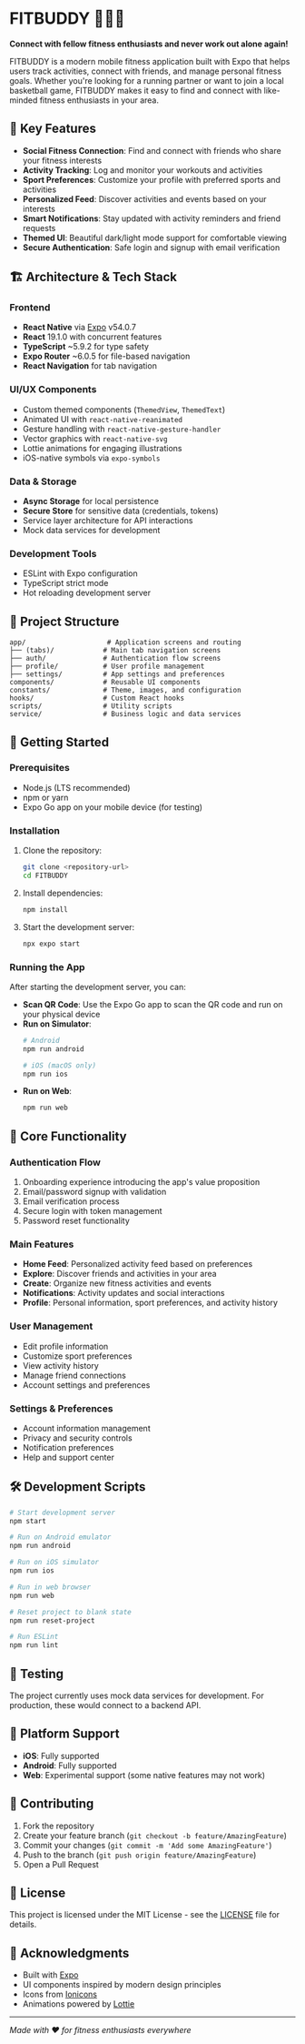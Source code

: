 # FITBUDDY 🏃‍♂️📱

**Connect with fellow fitness enthusiasts and never work out alone again!**

FITBUDDY is a modern mobile fitness application built with Expo that helps users track activities, connect with friends, and manage personal fitness goals. Whether you're looking for a running partner or want to join a local basketball game, FITBUDDY makes it easy to find and connect with like-minded fitness enthusiasts in your area.

## 🌟 Key Features

- **Social Fitness Connection**: Find and connect with friends who share your fitness interests
- **Activity Tracking**: Log and monitor your workouts and activities
- **Sport Preferences**: Customize your profile with preferred sports and activities
- **Personalized Feed**: Discover activities and events based on your interests
- **Smart Notifications**: Stay updated with activity reminders and friend requests
- **Themed UI**: Beautiful dark/light mode support for comfortable viewing
- **Secure Authentication**: Safe login and signup with email verification

## 🏗️ Architecture & Tech Stack

### Frontend
- **React Native** via [Expo](https://expo.dev) v54.0.7
- **React** 19.1.0 with concurrent features
- **TypeScript** ~5.9.2 for type safety
- **Expo Router** ~6.0.5 for file-based navigation
- **React Navigation** for tab navigation

### UI/UX Components
- Custom themed components (`ThemedView`, `ThemedText`)
- Animated UI with `react-native-reanimated`
- Gesture handling with `react-native-gesture-handler`
- Vector graphics with `react-native-svg`
- Lottie animations for engaging illustrations
- iOS-native symbols via `expo-symbols`

### Data & Storage
- **Async Storage** for local persistence
- **Secure Store** for sensitive data (credentials, tokens)
- Service layer architecture for API interactions
- Mock data services for development

### Development Tools
- ESLint with Expo configuration
- TypeScript strict mode
- Hot reloading development server

## 📁 Project Structure

```
app/                    # Application screens and routing
├── (tabs)/            # Main tab navigation screens
├── auth/              # Authentication flow screens
├── profile/           # User profile management
├── settings/          # App settings and preferences
components/            # Reusable UI components
constants/             # Theme, images, and configuration
hooks/                 # Custom React hooks
scripts/               # Utility scripts
service/               # Business logic and data services
```

## 🚀 Getting Started

### Prerequisites
- Node.js (LTS recommended)
- npm or yarn
- Expo Go app on your mobile device (for testing)

### Installation

1. Clone the repository:
   ```bash
   git clone <repository-url>
   cd FITBUDDY
   ```

2. Install dependencies:
   ```bash
   npm install
   ```

3. Start the development server:
   ```bash
   npx expo start
   ```

### Running the App

After starting the development server, you can:

- **Scan QR Code**: Use the Expo Go app to scan the QR code and run on your physical device
- **Run on Simulator**: 
  ```bash
  # Android
  npm run android
  
  # iOS (macOS only)
  npm run ios
  ```
- **Run on Web**:
  ```bash
  npm run web
  ```

## 🎯 Core Functionality

### Authentication Flow
1. Onboarding experience introducing the app's value proposition
2. Email/password signup with validation
3. Email verification process
4. Secure login with token management
5. Password reset functionality

### Main Features
- **Home Feed**: Personalized activity feed based on preferences
- **Explore**: Discover friends and activities in your area
- **Create**: Organize new fitness activities and events
- **Notifications**: Activity updates and social interactions
- **Profile**: Personal information, sport preferences, and activity history

### User Management
- Edit profile information
- Customize sport preferences
- View activity history
- Manage friend connections
- Account settings and preferences

### Settings & Preferences
- Account information management
- Privacy and security controls
- Notification preferences
- Help and support center

## 🛠️ Development Scripts

```bash
# Start development server
npm start

# Run on Android emulator
npm run android

# Run on iOS simulator
npm run ios

# Run in web browser
npm run web

# Reset project to blank state
npm run reset-project

# Run ESLint
npm run lint
```

## 🧪 Testing

The project currently uses mock data services for development. For production, these would connect to a backend API.

## 📱 Platform Support

- **iOS**: Fully supported
- **Android**: Fully supported  
- **Web**: Experimental support (some native features may not work)

## 🤝 Contributing

1. Fork the repository
2. Create your feature branch (`git checkout -b feature/AmazingFeature`)
3. Commit your changes (`git commit -m 'Add some AmazingFeature'`)
4. Push to the branch (`git push origin feature/AmazingFeature`)
5. Open a Pull Request

## 📄 License

This project is licensed under the MIT License - see the [LICENSE](LICENSE) file for details.

## 🙏 Acknowledgments

- Built with [Expo](https://expo.dev)
- UI components inspired by modern design principles
- Icons from [Ionicons](https://ionic.io/ionicons)
- Animations powered by [Lottie](https://lottiefiles.com/)

---

*Made with ❤️ for fitness enthusiasts everywhere*